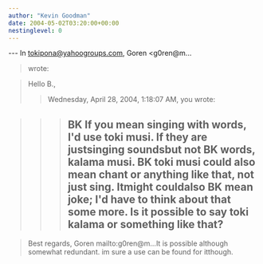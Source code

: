 ```yaml
---
author: "Kevin Goodman"
date: 2004-05-02T03:20:00+00:00
nestinglevel: 0
---
```

\---
 In [tokipona@yahoogroups.com](mailto://tokipona@yahoogroups.com), Goren <g0ren@m...
> wrote:

> Hello B.,
>> Wednesday, April 28, 2004, 1:18:07 AM, you wrote:

>>> BK
> If you mean singing with words, I'd use toki musi. If they are justsinging soundsbut not
> BK
> words, kalama musi.
>> BK
> toki musi could also mean chant or anything like that, not just sing. Itmight couldalso
> BK
> mean joke; I'd have to think about that some more.
>> Is it possible to say toki kalama or something like that?
>>> --

> Best regards,
> Goren mailto:g0ren@m...It is possible although somewhat redundant. im sure a use can be found for itthough.